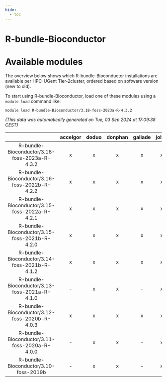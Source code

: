 ```yaml
---
hide:
  - toc
---
```


R-bundle-Bioconductor
=====================

# Available modules


The overview below shows which R-bundle-Bioconductor installations are available per HPC-UGent Tier-2cluster, ordered based on software version (new to old).

To start using R-bundle-Bioconductor, load one of these modules using a `module load` command like:

```shell
module load R-bundle-Bioconductor/3.18-foss-2023a-R-4.3.2
```

*(This data was automatically generated on Tue, 03 Sep 2024 at 17:09:38 CEST)*  

| |accelgor|doduo|donphan|gallade|joltik|shinx|skitty|
| :---: | :---: | :---: | :---: | :---: | :---: | :---: | :---: |
|R-bundle-Bioconductor/3.18-foss-2023a-R-4.3.2|x|x|x|x|x|x|x|
|R-bundle-Bioconductor/3.16-foss-2022b-R-4.2.2|x|x|x|x|x|-|x|
|R-bundle-Bioconductor/3.15-foss-2022a-R-4.2.1|x|x|x|x|x|-|x|
|R-bundle-Bioconductor/3.15-foss-2021b-R-4.2.0|x|x|x|x|x|-|x|
|R-bundle-Bioconductor/3.14-foss-2021b-R-4.1.2|x|x|x|x|x|-|x|
|R-bundle-Bioconductor/3.13-foss-2021a-R-4.1.0|-|x|x|-|x|-|x|
|R-bundle-Bioconductor/3.12-foss-2020b-R-4.0.3|x|x|x|x|x|-|x|
|R-bundle-Bioconductor/3.11-foss-2020a-R-4.0.0|-|x|x|-|x|-|x|
|R-bundle-Bioconductor/3.10-foss-2019b|-|x|x|-|x|-|x|
